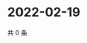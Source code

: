 # 2022-02-19

共 0 条

<!-- BEGIN WEIBO -->
<!-- 最后更新时间 Sat Feb 19 2022 17:10:07 GMT+0800 (China Standard Time) -->

<!-- END WEIBO -->
